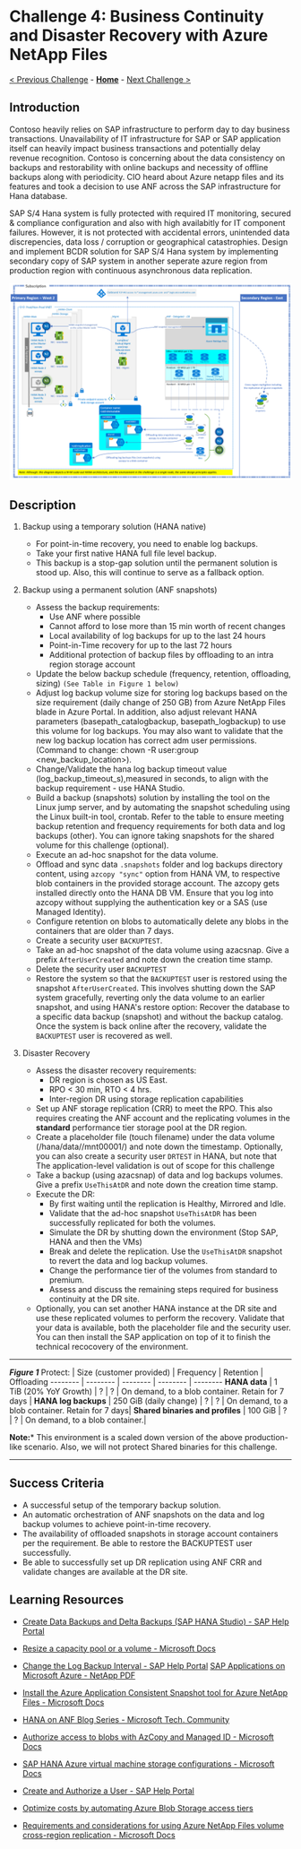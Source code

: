 # Challenge 4: Business Continuity and Disaster Recovery with Azure NetApp Files

[< Previous Challenge](./03-SAP-Security.md) - **[Home](../README.md)** - [Next Challenge >](./05-PowerApps.md)

## Introduction

Contoso heavily relies on SAP infrastructure to perform day to day business transactions. Unavailability of IT infrastructure for SAP or SAP application itself can heavily impact business transactions and potentially delay revenue recognition. Contoso is concerning about the data consistency on backups and restorability with online backups and necessity of offline backups along with periodicity. CIO heard about Azure netapp files and its features and took a decision to use ANF across the SAP infrastructure for Hana database.  

SAP S/4 Hana system is fully protected with required IT monitoring, secured & compliance configuration and also with high availabitly for IT component failures. However, it is not protected with accidental errors, unintended data discrepencies, data loss / corruption or geographical catastrophies. Design and implement BCDR solution for SAP S/4 Hana system by implementing secondary copy of SAP system in another seperate azure region from production region with continuous asynchronous data replication.

![Backup and Disaster Recovery - HANA on ANF](Images/Challenge4Arch.PNG)

## Description

1. Backup using a temporary solution (HANA native)
	- For point-in-time recovery, you need to enable log backups.
	- Take your first native HANA full file level backup.
	- This backup is a stop-gap solution until the permanent solution is stood up. Also, this will continue to serve as a fallback option.
2. Backup using a permanent solution (ANF snapshots)
	- Assess the backup requirements:
		- Use ANF where possible
		- Cannot afford to lose more than 15 min worth of recent changes
		- Local availability of log backups for up to the last 24 hours
		- Point-in-Time recovery for up to the last 72 hours
		- Additional protection of backup files by offloading to an intra region storage account
	- Update the below backup schedule (frequency, retention, offloading, sizing)  `(See Table in Figure 1 below)`
	- Adjust log backup volume size for storing log backups based on the size requirement (daily change of 250 GB) from Azure NetApp Files blade in Azure Portal. In addition, also adjust relevant HANA parameters (basepath_catalogbackup, basepath_logbackup) to use this volume for log backups. You may also want to validate that the new log backup location has correct <sid>adm user permissions. (Command to change: chown -R user:group <new_backup_location>). 
	- Change/Validate the hana log backup timeout value (log_backup_timeout_s),measured in seconds, to align with the backup requirement - use HANA Studio. 
	- Build a backup (snapshots) solution by installing the tool on the Linux jump server, and by automating the snapshot scheduling using the Linux built-in tool, crontab. Refer to the table to ensure meeting backup retention and frequency requirements for both data and log backups (other). You can ignore taking snapshots for the shared volume for this challenge (optional).
	- Execute an ad-hoc snapshot for the data volume.
	- Offload and sync data `.snapshots` folder and log backups directory content, using `azcopy "sync"` option from HANA VM, to respective blob containers in the provided storage account. The azcopy gets installed directly onto the HANA DB VM. Ensure that you log into azcopy without supplying the authentication key or a SAS (use Managed Identity).
	- Configure retention on blobs to automatically delete any blobs in the containers that are older than 7 days.
	- Create a security user `BACKUPTEST`.
	- Take an ad-hoc snapshot of the data volume using azacsnap. Give a prefix `AfterUserCreated` and note down the creation time stamp.
	- Delete the security user `BACKUPTEST`
	- Restore the system so that the `BACKUPTEST` user is restored using the snapshot `AfterUserCreated`. This involves shutting down the SAP system gracefully, reverting only the data volume to an earlier snapshot, and using HANA's restore option: Recover the database to a specific data backup (snapshot) and without the backup catalog. Once the system is back online after the recovery, validate the `BACKUPTEST` user is recovered as well.

3. Disaster Recovery
	- Assess the disaster recovery requirements:
		- DR region is chosen as US East.
		- RPO < 30 min, RTO < 4 hrs.	
		- Inter-region DR using storage replication capabilities
	- Set up ANF storage replication (CRR) to meet the RPO. This also requires creating the ANF account and the replicating volumes in the **standard** performance tier storage pool at the DR region.
	- Create a placeholder file (touch filename) under the data volume (/hana/data/<SID>/mnt00001/) and note down the timestamp. Optionally, you can also create a security user `DRTEST` in HANA, but note that The application-level validation is out of scope for this challenge
	- Take a backup (using azacsnap) of data and log backups volumes. Give a prefix `UseThisAtDR` and note down the creation time stamp.
	- Execute the DR:
		- By first waiting until the replication is Healthy, Mirrored and Idle.
		- Validate that the ad-hoc snapshot `UseThisAtDR` has been successfully replicated for both the volumes.
		- Simulate the DR by shutting down the environment (Stop SAP, HANA and then the VMs)
		- Break and delete the replication. Use the `UseThisAtDR` snapshot to revert the data and log backup volumes.
		- Change the performance tier of the volumes from standard to premium.
		- Assess and discuss the remaining steps required for business continuity at the DR site.
	- Optionally, you can set another HANA instance at the DR site and use these replicated volumes to perform the recovery. Validate that your data is available, both the placeholder file and the security user. You can then install the SAP application on top of it to finish the technical recocovery of the environment.
		

---

***Figure 1***
Protect: | Size \(customer provided\) | Frequency | Retention | Offloading
-------- | -------- | -------- | -------- | --------
**HANA data** | 1 TiB (20% YoY Growth) | ? | ? | On demand, to a blob container. Retain for 7 days |
**HANA log backups** | 250 GiB (daily change) | ? | ? | On demand, to a blob container. Retain for 7 days|
**Shared binaries and profiles** | 100 GiB | ? | ? | On demand, to a blob container.|

**Note:*** This environment is a scaled down version of the above production-like scenario. Also, we will not protect Shared binaries for this challenge.


---

## Success Criteria

- A successful setup of the temporary backup solution.
- An automatic orchestration of ANF snapshots on the data and log backup volumes to achieve point-in-time recovery.
- The availability of offloaded snapshots in storage account containers per the requirement. Be able to restore the BACKUPTEST user successfully.
- Be able to successfully set up DR replication using ANF CRR and validate changes are available at the DR site.

## Learning Resources

- [Create Data Backups and Delta Backups (SAP HANA Studio) - SAP Help Portal](https://help.sap.com/viewer/6b94445c94ae495c83a19646e7c3fd56/2.0.04/en-US/c51a3983bb571014afa0c67026e44ca0.html)

- [Resize a capacity pool or a volume - Microsoft Docs](https://docs.microsoft.com/en-us/azure/azure-netapp-files/azure-netapp-files-resize-capacity-pools-or-volumes#:~:text=%20Resize%20a%20volume%20%201%20From%20the,to%20resize%20or%20delete%20the%20volume.%20More%20)

- [Change the Log Backup Interval - SAP Help Portal](https://help.sap.com/viewer/6b94445c94ae495c83a19646e7c3fd56/2.0.04/en-US/6e9eadcd57464e74b9395004cb1aba9a.html)
[SAP Applications on Microsoft Azure - NetApp PDF](https://www.netapp.com/pdf.html?item=/media/17152-tr4746pdf.pdf)

- [Install the Azure Application Consistent Snapshot tool for Azure NetApp Files - Microsoft Docs](https://docs.microsoft.com/en-us/azure/azure-netapp-files/azacsnap-installation)

- [HANA on ANF Blog Series - Microsoft Tech. Community](https://aka.ms/anfhanablog)

- [Authorize access to blobs with AzCopy and Managed ID - Microsoft Docs](https://docs.microsoft.com/en-us/azure/storage/common/storage-use-azcopy-authorize-azure-active-directory)

- [SAP HANA Azure virtual machine storage configurations - Microsoft Docs](https://docs.microsoft.com/en-us/azure/virtual-machines/workloads/sap/hana-vm-operations-storage)

- [Create and Authorize a User - SAP Help Portal](https://help.sap.com/viewer/6b94445c94ae495c83a19646e7c3fd56/2.0.00/en-US/c0555f0bbb5710148faabb0a6e35c457.html)

- [Optimize costs by automating Azure Blob Storage access tiers](https://docs.microsoft.com/en-us/azure/storage/blobs/storage-lifecycle-management-concepts?tabs=azure-portal#azure-portal-list-view)

- [Requirements and considerations for using Azure NetApp Files volume cross-region replication - Microsoft Docs](https://docs.microsoft.com/en-us/azure/azure-netapp-files/cross-region-replication-requirements-considerations)

